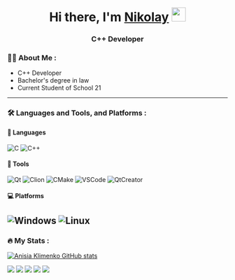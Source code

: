 <h1 align="center">Hi there, I'm <a href="https://github.com/Nikolay63Samr" target="_blank">Nikolay</a>
<img src="https://github.com/blackcater/blackcater/raw/main/images/Hi.gif" height="32"/></h1>
<h3 align="center">C++ Developer</h3>

### 👩‍💻 About Me :

- С++ Developer
- Bachelor's degree in law
- Current Student of School 21

---

### :hammer_and_wrench: Languages and Tools, and Platforms :
#### :information_desk_person: Languages
![C](https://img.shields.io/badge/c-%2300599C.svg?style=for-the-badge&logo=c&logoColor=white) ![C++](https://img.shields.io/badge/C%2B%2B-00599C?style=for-the-badge&logo=c%2B%2B&logoColor=white)

#### :hammer: Tools
![Qt](https://img.shields.io/badge/-Qt%205-Gre) ![Clion](https://img.shields.io/badge/-CLion-black) ![CMake](https://img.shields.io/badge/-CMake-blue) ![VSCode](https://img.shields.io/badge/-VSCode-blue) ![QtCreator](https://img.shields.io/badge/-QtCreator-brightgreen)

#### :computer: Platforms
![Windows](https://img.shields.io/badge/-Windows-blue) ![Linux](https://img.shields.io/badge/-Linux-AC1FF2)
---

### :fire: My Stats :
[![Anisia Klimenko GitHub stats](https://github-readme-stats.vercel.app/api?username=Nikolay63Samr)](https://github.com/Nikolay63Samr/github-readme-stats)</br>

![](http://github-profile-summary-cards.vercel.app/api/cards/profile-details?username=Nikolay63Samr&theme=github)
![](http://github-profile-summary-cards.vercel.app/api/cards/repos-per-language?username=Nikolay63Samr&theme=github)
![](http://github-profile-summary-cards.vercel.app/api/cards/most-commit-language?username=Nikolay63Samr&theme=github)
![](http://github-profile-summary-cards.vercel.app/api/cards/stats?username=Nikolay63Samr&theme=github)
![](http://github-profile-summary-cards.vercel.app/api/cards/productive-time?username=Nikolay63Samr&theme=github&utcOffset=3)

